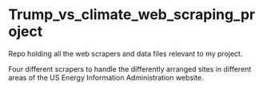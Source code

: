 # Trump_vs_climate_web_scraping_project
Repo holding all the web scrapers and data files relevant to my project.

Four different scrapers to handle the differently arranged sites in different areas of the US Energy Information Administration website.
